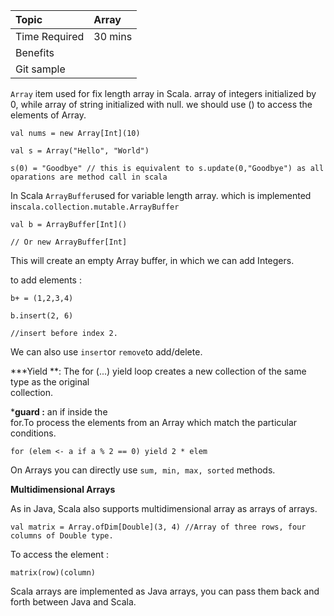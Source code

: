 | Topic | Array |
| :--- | :--- |
| Time Required | 30 mins |
| Benefits |  |
| Git sample |  |

`Array` item used for fix length array in Scala. array of integers initialized by 0, while array of string initialized with null. we should use \(\) to access the elements of Array.

`val nums = new Array[Int](10)`

`val s = Array("Hello", "World")`

`s(0) = "Goodbye" // this is equivalent to s.update(0,"Goodbye") as all oparations are method call in scala`

In Scala `ArrayBuffer`used for variable length array. which is implemented in`scala.collection.mutable.ArrayBuffer`

`val b = ArrayBuffer[Int]()`

`// Or new ArrayBuffer[Int]`

This will create an empty Array buffer, in which we can add Integers.

to add elements :

`b+ = (1,2,3,4)`

`b.insert(2, 6)`

`//insert before index 2.`

We can also use `insert`or `remove`to add/delete.

\***Yield **: The for \(...\) yield loop creates a new collection of the same type as the original  
 collection.

\***guard :** an if inside the  
 for.To process the elements from an Array which match the particular conditions.

`for (elem <- a if a % 2 == 0) yield 2 * elem`

On Arrays you can directly use `sum, min, max, sorted` methods.

**Multidimensional Arrays**

As in Java, Scala also supports multidimensional array as arrays of arrays.

`val matrix = Array.ofDim[Double](3, 4) //Array of three rows, four columns of Double type.`

To access the element :

`matrix(row)(column)`

Scala arrays are implemented as Java arrays, you can pass them back and  
 forth between Java and Scala.

#### 



